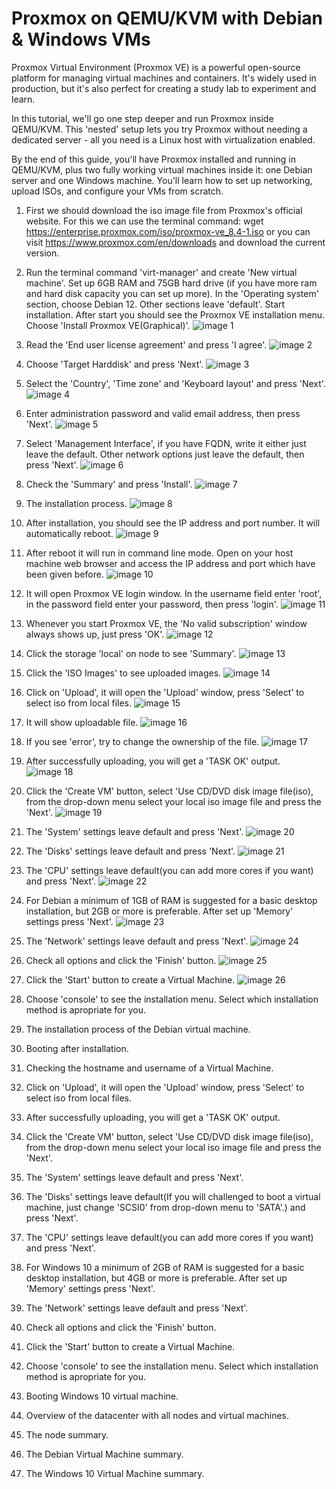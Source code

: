   # Proxmox on QEMU/KVM with Debian & Windows VMs
 Proxmox Virtual Environment (Proxmox VE) is a powerful open-source platform for managing virtual machines and containers. It's widely used in production, but it's also perfect for creating a study lab to experiment and learn.

In this tutorial, we'll go one step deeper and run Proxmox inside QEMU/KVM. This 'nested' setup lets you try Proxmox without needing a dedicated server - all you need is a Linux host with virtualization enabled.

By the end of this guide, you'll have Proxmox installed and running in QEMU/KVM, plus two fully working virtual machines inside it: one Debian server and one Windows machine. You'll learn how to set up networking, upload ISOs, and configure your VMs from scratch. 

1. First we should download the iso image file from Proxmox's official website. For this we can use the terminal command: wget https://enterprise.proxmox.com/iso/proxmox-ve_8.4-1.iso or you can visit https://www.proxmox.com/en/downloads and download the current version.

2. Run the terminal command 'virt-manager' and create 'New virtual machine'. Set up 6GB RAM and 75GB hard drive (if you have more ram and hard disk capacity you can set up more). In the 'Operating system' section, choose Debian 12. Other sections leave 'default'. Start installation. After start you should see the Proxmox VE installation menu. Choose 'Install Proxmox VE(Graphical)'.
   ![image 1](images/00-install-proxmox.png)

3. Read the 'End user license agreement' and press 'I agree'.
   ![image 2](images/01-install-proxmox.png)

4. Choose 'Target Harddisk' and press 'Next'.
   ![image 3](images/02-install-proxmox.png)

5. Select the 'Country', 'Time zone' and 'Keyboard layout' and press 'Next'.
   ![image 4](images/03-install-proxmox.png)
   
6. Enter administration password and valid email address, then press 'Next'.
   ![image 5](images/04-install-proxmox.png)

7. Select 'Management Interface', if you have FQDN, write it either just leave the default. Other network options just leave the default, then press 'Next'.
   ![image 6](images/05-install-proxmox.png)

8. Check the 'Summary' and press 'Install'.
   ![image 7](images/06-install-proxmox.png)

9. The installation process.
   ![image 8](images/07-install-proxmox.png)

10. After installation, you should see the IP address and port number. It will automatically reboot.
   ![image 9](images/08-install-proxmox.png)

11. After reboot it will run in command line mode. Open on your host machine web browser and access the IP address and port which have been given before.
   ![image 10](images/09-install-proxmox.png)

12. It will open Proxmox VE login window. In the username field enter 'root', in the password field enter your password, then press 'login'.
   ![image 11](images/10-install-proxmox.png)

13. Whenever you start Proxmox VE, the 'No valid subscription' window always shows up, just press 'OK'.
   ![image 12](images/11-install-proxmox.png)

14. Click the storage 'local' on node to see 'Summary'.
   ![image 13](images/12-install-proxmox.png)

15. Click the 'ISO Images' to see uploaded images.
   ![image 14](images/13-install-proxmox.png)

16. Click on 'Upload', it will open the 'Upload' window, press 'Select' to select iso from local files.
   ![image 15](images/14-install-proxmox-upload-debian-image.png)

17. It will show uploadable file. 
   ![image 16](images/15-install-proxmox-upload-debian-image.png)

18. If you see 'error', try to change the ownership of the file.
   ![image 17](images/17-install-proxmox-upload-debian-image-error.png)

19. After successfully uploading, you will get a 'TASK OK' output.
   ![image 18](images/18-install-proxmox-upload-debian-image-success.png)

20. Click the 'Create VM' button, select 'Use CD/DVD disk image file(iso), from the drop-down menu select your local iso image file and press the 'Next'.
   ![image 19](images/20-install-proxmox-create-debian-vm.png)

21. The 'System' settings leave default and press 'Next'.
   ![image 20](images/21-install-proxmox-create-debian-vm.png)

22. The 'Disks' settings leave default and press 'Next'.
   ![image 21](images/22-install-proxmox-create-debian-vm.png)

23. The 'CPU' settings leave default(you can add more cores if you want) and press 'Next'.
   ![image 22](images/23-install-proxmox-create-debian-vm.png)


24. For Debian a minimum of 1GB of RAM is suggested for a basic desktop installation, but 2GB or more is preferable. After set up 'Memory' settings press 'Next'.
   ![image 23](images/24-install-proxmox-create-debian-vm.png)


25. The 'Network' settings leave default and press 'Next'.
   ![image 24](images/25-install-proxmox-create-debian-vm.png)

26. Check all options and click the 'Finish' button.
   ![image 25](images/26-install-proxmox-create-debian-vm.png)

27. Click the 'Start' button to create a Virtual Machine.
   ![image 26](images/27-install-proxmox-create-debian-vm.png)

28. Choose 'console' to see the installation menu. Select which installation method is apropriate for you.


29. The installation process of the Debian virtual machine.


30. Booting after installation.


31. Checking the hostname and username of a Virtual Machine.



32. Click on 'Upload', it will open the 'Upload' window, press 'Select' to select iso from local files.



33. After successfully uploading, you will get a 'TASK OK' output. 



34. Click the 'Create VM' button, select 'Use CD/DVD disk image file(iso), from the drop-down menu select your local iso image file and press the 'Next'.



35. The 'System' settings leave default and press 'Next'.



36. The 'Disks' settings leave default(If you will challenged to boot a virtual machine, just change 'SCSI0' from drop-down menu to 'SATA'.) and press 'Next'.



37. The 'CPU' settings leave default(you can add more cores if you want) and press 'Next'.



38. For Windows 10 a minimum of 2GB of RAM is suggested for a basic desktop installation, but 4GB or more is preferable. After set up 'Memory' settings press 'Next'.



39. The 'Network' settings leave default and press 'Next'.



40. Check all options and click the 'Finish' button.



41. Click the 'Start' button to create a Virtual Machine.



42. Choose 'console' to see the installation menu. Select which installation method is apropriate for you.



43. Booting Windows 10 virtual machine.



44. Overview of the datacenter with all nodes and virtual machines.



45. The node summary.



46. The Debian Virtual Machine summary.



47. The Windows 10 Virtual Machine summary.



